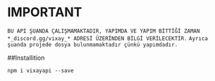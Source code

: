 # IMPORTANT
`BU API ŞUANDA ÇALIŞMAMAKTADIR, YAPIMDA VE YAPIM BİTTİĞİ ZAMAN *_discord.gg/vixay_* ADRESİ ÜZERİNDEN BİLGİ VERİLECEKTİR.`
`Ayrıca şuanda projede dosya bulunmamaktadır çünkü yapımdadır.`

##Installition

`npm i vixayapi --save`
